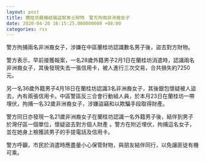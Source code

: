 ```yaml
---
layout: post
title: 蘭桂坊藉機結識盜取男士財物　警方拘兩非洲裔女子
date: 2020-04-26 16:15:25.000000000 +08:00
categories: rss
---
```


警方拘捕兩名非洲裔女子，涉嫌在中區蘭桂坊認識數名男子後，盜去對方財物。

警方表示，早前接獲報案，一名28歲外籍男子2月1日在蘭桂坊消遣時，認識兩名非洲裔女子，其後發現失去一張信用卡，被人進行三次交易，合共損失約7250元。

另一名36歲外籍男子4月18日在蘭桂坊認識3名非洲裔女子，其後銀包懷疑被人盜去，內有兩張信用卡。中區警區反三合會行動組人員，於本月23日在蘭桂坊一帶埋伏，拘捕一名32歲非洲裔女子，涉嫌盜竊和以欺騙手段取得財產。

警方同日亦發現一名21歲非洲裔女子在蘭桂坊認識一名外籍男子後，結伴到男子於灣仔區一個單位，懷疑盜去對方個人財產 。警方在附近埋伏，拘捕這名女子，並在她身上檢獲該男子的手提電話及信用卡。

警方呼籲，市民於消遣時應盡量小心保管財物，與朋友結伴同行，以免讓匪徒有機可乘。
